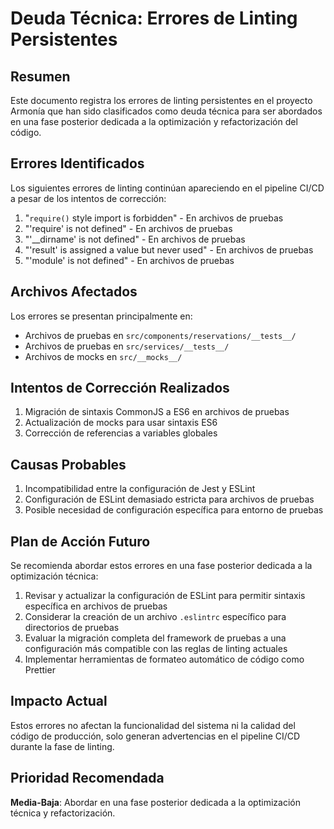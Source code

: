 # Deuda Técnica: Errores de Linting Persistentes

## Resumen

Este documento registra los errores de linting persistentes en el proyecto Armonía que han sido clasificados como deuda técnica para ser abordados en una fase posterior dedicada a la optimización y refactorización del código.

## Errores Identificados

Los siguientes errores de linting continúan apareciendo en el pipeline CI/CD a pesar de los intentos de corrección:

1. "`require()` style import is forbidden" - En archivos de pruebas
2. "'require' is not defined" - En archivos de pruebas
3. "'__dirname' is not defined" - En archivos de pruebas
4. "'result' is assigned a value but never used" - En archivos de pruebas
5. "'module' is not defined" - En archivos de pruebas

## Archivos Afectados

Los errores se presentan principalmente en:

- Archivos de pruebas en `src/components/reservations/__tests__/`
- Archivos de pruebas en `src/services/__tests__/`
- Archivos de mocks en `src/__mocks__/`

## Intentos de Corrección Realizados

1. Migración de sintaxis CommonJS a ES6 en archivos de pruebas
2. Actualización de mocks para usar sintaxis ES6
3. Corrección de referencias a variables globales

## Causas Probables

1. Incompatibilidad entre la configuración de Jest y ESLint
2. Configuración de ESLint demasiado estricta para archivos de pruebas
3. Posible necesidad de configuración específica para entorno de pruebas

## Plan de Acción Futuro

Se recomienda abordar estos errores en una fase posterior dedicada a la optimización técnica:

1. Revisar y actualizar la configuración de ESLint para permitir sintaxis específica en archivos de pruebas
2. Considerar la creación de un archivo `.eslintrc` específico para directorios de pruebas
3. Evaluar la migración completa del framework de pruebas a una configuración más compatible con las reglas de linting actuales
4. Implementar herramientas de formateo automático de código como Prettier

## Impacto Actual

Estos errores no afectan la funcionalidad del sistema ni la calidad del código de producción, solo generan advertencias en el pipeline CI/CD durante la fase de linting.

## Prioridad Recomendada

**Media-Baja**: Abordar en una fase posterior dedicada a la optimización técnica y refactorización.
